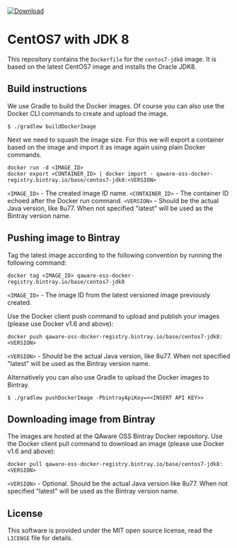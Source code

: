 [ ![Download](https://api.bintray.com/packages/qaware-oss/registry/base%3Acentos7-jdk8/images/download.svg) ](https://bintray.com/qaware-oss/registry/base%3Acentos7-jdk8/_latestVersion)

# CentOS7 with JDK 8

This repository contains the `Dockerfile` for the `centos7-jdk8` image. It is
based on the latest CentOS7 image and installs the Oracle JDK8.

## Build instructions

We use Gradle to build the Docker images. Of course you can also use the Docker
CLI commands to create and upload the image.
```shell
$ ./gradlew buildDockerImage
```

Next we need to squash the image size. For this we will export a container based
on the image and import it as image again using plain Docker commands.
```shell
docker run -d <IMAGE_ID>
docker export <CONTAINER_ID> | docker import - qaware-oss-docker-registry.bintray.io/base/centos7-jdk8:<VERSION>
```

`<IMAGE_ID>` - The created image ID name.
`<CONTAINER_ID>` - The container ID echoed after the Docker run command.
`<VERSION>` - Should be the actual Java version, like 8u77. When not specified
"latest" will be used as the Bintray version name.

## Pushing image to Bintray

Tag the latest image according to the following convention by running the following command:
```shell
docker tag <IMAGE_ID> qaware-oss-docker-registry.bintray.io/base/centos7-jdk8
```
`<IMAGE_ID>` - The image ID from the latest versioned image previously created.

Use the Docker client push command to upload and publish your images (please use
Docker v1.6 and above):
```shell
docker push qaware-oss-docker-registry.bintray.io/base/centos7-jdk8:<VERSION>
```
`<VERSION>` - Should be the actual Java version, like 8u77. When not specified
"latest" will be used as the Bintray version name.

Alternatively you can also use Gradle to upload the Docker images to Bintray.
```shell
$ ./gradlew pushDockerImage -PbintrayApiKey=<<INSERT API KEY>>
```

## Downloading image from Bintray

The images are hosted at the QAware OSS Bintray Docker repository. Use the Docker
client pull command to download an image (please use Docker v1.6 and above):
```shell
docker pull qaware-oss-docker-registry.bintray.io/base/centos7-jdk8:<VERSION>
```
`<VERSION>` - Optional. Should be the actual Java version like 8u77. When not specified
"latest" will be used as the Bintray version name.

## License

This software is provided under the MIT open source license, read the `LICENSE`
file for details.
